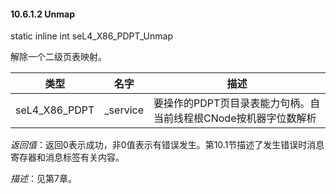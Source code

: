 #### 10.6.1.2  Unmap

static inline int seL4_X86_PDPT_Unmap

解除一个二级页表映射。

类型 | 名字 | 描述
--- | --- | ---
seL4_X86_PDPT | _service | 要操作的PDPT页目录表能力句柄。自当前线程根CNode按机器字位数解析

*返回值*：返回0表示成功，非0值表示有错误发生。第10.1节描述了发生错误时消息寄存器和消息标签有关内容。

*描述*：见第7章。
